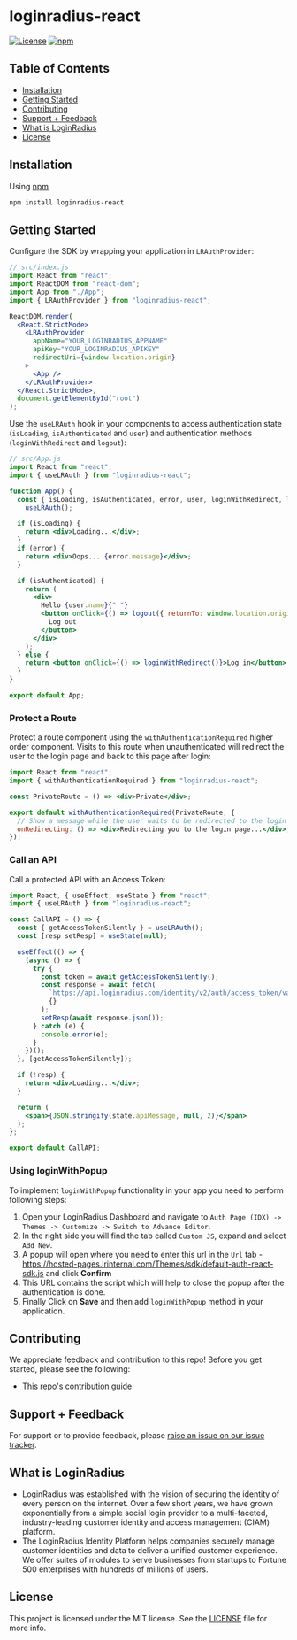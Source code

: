 # loginradius-react

[![License](https://img.shields.io/:license-mit-blue.svg?style=flat)](https://opensource.org/licenses/MIT)
[![npm](https://img.shields.io/npm/v/loginradius-react.svg?style=flat)](https://www.npmjs.com/package/loginradius-react)

## Table of Contents

- [Installation](#installation)
- [Getting Started](#getting-started)
- [Contributing](#contributing)
- [Support + Feedback](#support--feedback)
- [What is LoginRadius](#what-is-loginradius)
- [License](#license)

## Installation

Using [npm](https://npmjs.org/)

```bash
npm install loginradius-react
```

## Getting Started

Configure the SDK by wrapping your application in `LRAuthProvider`:

```jsx
// src/index.js
import React from "react";
import ReactDOM from "react-dom";
import App from "./App";
import { LRAuthProvider } from "loginradius-react";

ReactDOM.render(
  <React.StrictMode>
    <LRAuthProvider
      appName="YOUR_LOGINRADIUS_APPNAME"
      apiKey="YOUR_LOGINRADIUS_APIKEY"
      redirectUri={window.location.origin}
    >
      <App />
    </LRAuthProvider>
  </React.StrictMode>,
  document.getElementById("root")
);
```

Use the `useLRAuth` hook in your components to access authentication state (`isLoading`, `isAuthenticated` and `user`) and authentication methods (`loginWithRedirect` and `logout`):

```jsx
// src/App.js
import React from "react";
import { useLRAuth } from "loginradius-react";

function App() {
  const { isLoading, isAuthenticated, error, user, loginWithRedirect, logout } =
    useLRAuth();

  if (isLoading) {
    return <div>Loading...</div>;
  }
  if (error) {
    return <div>Oops... {error.message}</div>;
  }

  if (isAuthenticated) {
    return (
      <div>
        Hello {user.name}{" "}
        <button onClick={() => logout({ returnTo: window.location.origin })}>
          Log out
        </button>
      </div>
    );
  } else {
    return <button onClick={() => loginWithRedirect()}>Log in</button>;
  }
}

export default App;
```

### Protect a Route

Protect a route component using the `withAuthenticationRequired` higher order component. Visits to this route when unauthenticated will redirect the user to the login page and back to this page after login:

```jsx
import React from "react";
import { withAuthenticationRequired } from "loginradius-react";

const PrivateRoute = () => <div>Private</div>;

export default withAuthenticationRequired(PrivateRoute, {
  // Show a message while the user waits to be redirected to the login page.
  onRedirecting: () => <div>Redirecting you to the login page...</div>,
});
```

### Call an API

Call a protected API with an Access Token:

```jsx
import React, { useEffect, useState } from "react";
import { useLRAuth } from "loginradius-react";

const CallAPI = () => {
  const { getAccessTokenSilently } = useLRAuth();
  const [resp setResp] = useState(null);

  useEffect(() => {
    (async () => {
      try {
        const token = await getAccessTokenSilently();
        const response = await fetch(
          `https://api.loginradius.com/identity/v2/auth/access_token/validate?access_token=${token}&apiKey=${process.env.REACT_APP_API_KEY}`,
          {}
        );
        setResp(await response.json());
      } catch (e) {
        console.error(e);
      }
    })();
  }, [getAccessTokenSilently]);

  if (!resp) {
    return <div>Loading...</div>;
  }

  return (
    <span>{JSON.stringify(state.apiMessage, null, 2)}</span>
  );
};

export default CallAPI;
```

### Using loginWithPopup

To implement `loginWithPopup` functionality in your app you need to perform following steps:

1. Open your LoginRadius Dashboard and navigate to `Auth Page (IDX) -> Themes -> Customize -> Switch to Advance Editor`.
2. In the right side you will find the tab called `Custom JS`, expand and select `Add New`.
3. A popup will open where you need to enter this url in the `Url` tab - https://hosted-pages.lrinternal.com/Themes/sdk/default-auth-react-sdk.js and click **Confirm**
4. This URL contains the script which will help to close the popup after the authentication is done.
5. Finally Click on **Save** and then add `loginWithPopup` method in your application.

## Contributing

We appreciate feedback and contribution to this repo! Before you get started, please see the following:

- [This repo's contribution guide](https://github.com/loginradius/loginradius-react/blob/main/CONTRIBUTING.md)

## Support + Feedback

For support or to provide feedback, please [raise an issue on our issue tracker](https://github.com/loginradius/loginradius-react/issues).

## What is LoginRadius

- LoginRadius was established with the vision of securing the identity of every person on the internet. Over a few short years, we have grown exponentially from a simple social login provider to a multi-faceted, industry-leading customer identity and access management (CIAM) platform.
- The LoginRadius Identity Platform helps companies securely manage customer identities and data to deliver a unified customer experience. We offer suites of modules to serve businesses from startups to Fortune 500 enterprises with hundreds of millions of users.

## License

This project is licensed under the MIT license. See the [LICENSE](https://github.com/loginradius/loginradius-react/blob/main/LICENSE) file for more info.
